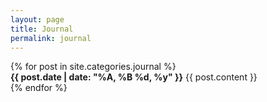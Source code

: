 ```yaml
---
layout: page
title: Journal
permalink: journal
---
```


<div class="posts">
  {% for post in site.categories.journal %}
  <article class="post">
    <strong><time datetime="{{ post.date | date_to_xmlschema }}" class="post-date">{{ post.date | date: "%A, %B %d, %y" }}</time></strong>
    {{ post.content }}
  </article>
  {% endfor %}
</div>